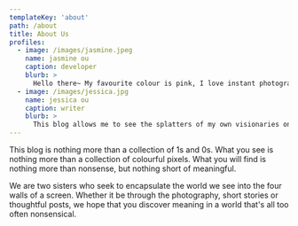 ```yaml
---
templateKey: 'about'
path: /about
title: About Us
profiles:
  - image: /images/jasmine.jpeg
    name: jasmine ou
    caption: developer
    blurb: >
      Hello there~ My favourite colour is pink, I love instant photography, and taking pictures of what I eat is just as vital as eating itself. I designed and developed the blog to give my younger sister a space to share her writing.
  - image: /images/jessica.jpg
    name: jessica ou
    caption: writer
    blurb: >
      This blog allows me to see the splatters of my own visionaries on something tangible. Writing brings clarity, and sometimes, you don't truly know how you feel until you can organize the puzzle of ideas in your head and write it down.
---
```


This blog is nothing more than a collection of 1s and 0s. What you see is nothing more than a collection of colourful pixels. What you will find is nothing more than nonsense, but nothing short of meaningful.

We are two sisters who seek to encapsulate the world we see into the four walls of a screen. Whether it be through the photography, short stories or thoughtful posts, we hope that you discover meaning in a world that's all too often nonsensical.
